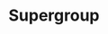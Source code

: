 ---
layout: frontend-template-documentation
sectionKey: Frontend templates
eleventyNavigation:
  parent: Finder
title: Supergroup
---